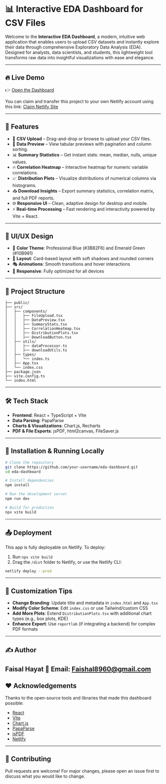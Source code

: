 # 📊 Interactive EDA Dashboard for CSV Files

Welcome to the **Interactive EDA Dashboard**, a modern, intuitive web application that enables users to upload CSV datasets and instantly explore their data through comprehensive Exploratory Data Analysis (EDA). Designed for analysts, data scientists, and students, this lightweight tool transforms raw data into insightful visualizations with ease and elegance.

---

## 🔥 Live Demo

👉 [Open the Dashboard](https://tangerine-syrniki-c124bc.netlify.app)

You can claim and transfer this project to your own Netlify account using this link:
[Claim Netlify Site](https://app.netlify.com/claim?utm_source=bolt#eyJhbGciOiJIUzI1NiIsInR5cCI6IkpXVCJ9.eyJjbGllbnRfaWQiOiI1aDZmZEstVktNTXZuRjNiRlZUaktfU2JKVGgzNlNfMjJheTlpTHhVX0Q4Iiwic2Vzc2lvbl9pZCI6IjUzMTUzOTcyOjYyODg5MDgiLCJpYXQiOjE3NTMzMDAxNzd9.IyAF7EnOgZHTpJDNPmPXspfk7qkQ3nEIaSvuuQf4FYQ)

---

## 🚀 Features

* 📂 **CSV Upload** – Drag-and-drop or browse to upload your CSV files.
* 👀 **Data Preview** – View tabular previews with pagination and column sorting.
* 📊 **Summary Statistics** – Get instant stats: mean, median, nulls, unique values.
* 🔥 **Correlation Heatmap** – Interactive heatmap for numeric variable correlations.
* 📈 **Distribution Plots** – Visualize distributions of numerical columns via histograms.
* 📥 **Download Insights** – Export summary statistics, correlation matrix, and full PDF reports.
* 🌐 **Responsive UI** – Clean, adaptive design for desktop and mobile.
* ⚡ **Real-time Processing** – Fast rendering and interactivity powered by Vite + React.

---

## 🎨 UI/UX Design

* 💎 **Color Theme**: Professional Blue (#3B82F6) and Emerald Green (#10B981)
* 📐 **Layout**: Card-based layout with soft shadows and rounded corners
* 🎭 **Animations**: Smooth transitions and hover interactions
* 📱 **Responsive**: Fully optimized for all devices

---

## 📁 Project Structure

```
├── public/
├── src/
│   ├── components/
│   │   ├── FileUpload.tsx
│   │   ├── DataPreview.tsx
│   │   ├── SummaryStats.tsx
│   │   ├── CorrelationHeatmap.tsx
│   │   ├── DistributionPlots.tsx
│   │   ├── DownloadButton.tsx
│   ├── utils/
│   │   ├── dataProcessor.ts
│   │   ├── downloadUtils.ts
│   ├── types/
│   │   └── index.ts
│   ├── App.tsx
│   └── index.css
├── package.json
├── vite.config.ts
└── index.html
```

---

## 🛠️ Tech Stack

* **Frontend**: React + TypeScript + Vite
* **Data Parsing**: PapaParse
* **Charts & Visualizations**: Chart.js, Recharts
* **PDF & File Exports**: jsPDF, html2canvas, FileSaver.js

---

## 🧪 Installation & Running Locally

```bash
# Clone the repository
git clone https://github.com/your-username/eda-dashboard.git
cd eda-dashboard

# Install dependencies
npm install

# Run the development server
npm run dev

# Build for production
npx vite build
```

---

## 📤 Deployment

This app is fully deployable on Netlify. To deploy:

1. Run `npx vite build`
2. Drag the `/dist` folder to Netlify, or use the Netlify CLI:

```bash
netlify deploy --prod
```

---

## 📌 Customization Tips

* **Change Branding**: Update title and metadata in `index.html` and `App.tsx`
* **Modify Color Scheme**: Edit `index.css` or use Tailwind/custom CSS
* **Add More Plots**: Extend `DistributionPlots.tsx` with additional chart types (e.g., box plots, KDE)
* **Enhance Export**: Use `reportlab` (if integrating a backend) for complex PDF formats

---

## ✍️ Author

**Faisal Hayat**
📧 Email: Faishal8960@gmail.com
---

## ❤️ Acknowledgements

Thanks to the open-source tools and libraries that made this dashboard possible:

* [React](https://reactjs.org)
* [Vite](https://vitejs.dev)
* [Chart.js](https://www.chartjs.org/)
* [PapaParse](https://www.papaparse.com/)
* [jsPDF](https://github.com/parallax/jsPDF)
* [Netlify](https://www.netlify.com)

---

## 🙌 Contributing

Pull requests are welcome! For major changes, please open an issue first to discuss what you would like to change.
